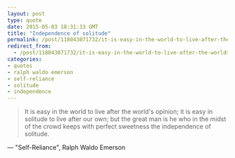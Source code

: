 ```yaml
---
layout: post
type: quote
date: 2015-05-03 18:31:33 GMT
title: "Independence of solitude"
permalink: /post/118043071732/it-is-easy-in-the-world-to-live-after-the-worlds
redirect_from: 
  - /post/118043071732/it-is-easy-in-the-world-to-live-after-the-worlds
categories:
- quotes
- ralph waldo emerson
- self-reliance
- solitude
- independence
---
```

<blockquote>It is easy in the world to live after the world's opinion; it is easy in solitude to live after our own; but the great man is he who in the midst of the crowd keeps with perfect sweetness the independence of solitude.</blockquote>
<p>— "Self-Reliance", Ralph Waldo Emerson</p>